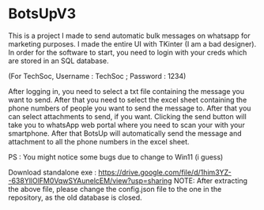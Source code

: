 # BotsUpV3

This is a project I made to send automatic bulk messages on whatsapp for marketing purposes.
I made the entire UI with TKinter (I am a bad designer).
In order for the software to start, you need to login with your creds which are stored in an SQL database.

(For TechSoc, Username : TechSoc ; Password : 1234)

After logging in, you need to select a txt file containing the message you want to send.
After that you need to select the excel sheet containing the phone numbers of people you want to send the message to.
After that you can select attachments to send, if you want.
Clicking the send button will take you to whatsApp web portal where you need to scan your with your smartphone.
After that BotsUp will automatically send the message and attachment to all the phone numbers in the excel sheet.


PS : You might notice some bugs due to change to Win11 (i guess)

Download standalone exe : https://drive.google.com/file/d/1him3YZ--638YllOlFM0VqwSYAunelcEM/view?usp=sharing
NOTE: After extracting the above file, please change the config.json file to the one in the repository, as the old database is closed.
